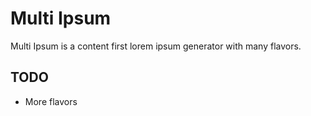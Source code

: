 # Multi Ipsum

Multi Ipsum is a content first lorem ipsum generator with many flavors.


## TODO

- More flavors

